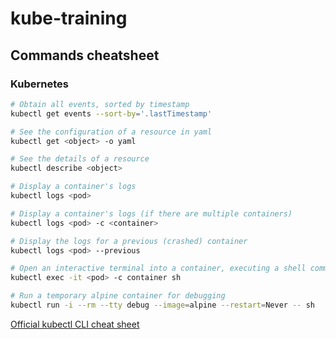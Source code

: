 # kube-training

## Commands cheatsheet

### Kubernetes

```bash
# Obtain all events, sorted by timestamp
kubectl get events --sort-by='.lastTimestamp'

# See the configuration of a resource in yaml
kubectl get <object> -o yaml

# See the details of a resource
kubectl describe <object>

# Display a container's logs
kubectl logs <pod>

# Display a container's logs (if there are multiple containers)
kubectl logs <pod> -c <container>

# Display the logs for a previous (crashed) container
kubectl logs <pod> --previous

# Open an interactive terminal into a container, executing a shell command
kubectl exec -it <pod> -c container sh

# Run a temporary alpine container for debugging
kubectl run -i --rm --tty debug --image=alpine --restart=Never -- sh
```

[Official kubectl CLI cheat sheet](https://kubernetes.io/docs/reference/kubectl/cheatsheet/)
